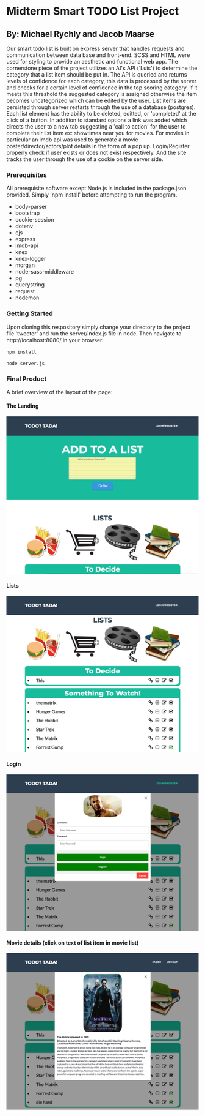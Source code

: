 # Midterm Smart TODO List Project 
## By: Michael Rychly and Jacob Maarse

Our smart todo list is built on express server that handles requests and communication between data base and front-end. SCSS and HTML were used for styling to provide an aesthetic and functional web app. The cornerstone piece of the project utilizes an AI's API ('Luis') to determine the category that a list item should be put in. The API is queried and returns levels of confidence for each category, this data is processed by the server and checks for a certain level of confidence in the top scoring category. If it meets this threshold the suggested category is assigned otherwise the item becomes uncategorized which can be edited by the user. List items are persisted through server restarts through the use of a database (postgres). Each list element has the ability to be deleted, editted, or 'completed' at the click of a button. In addition to standard options a link was added which directs the user to a new tab suggesting a 'call to action' for the user to complete their list item ex: showtimes near you for movies. For movies in particular an imdb api was used to generate a movie poster/director/actors/plot details in the form of a pop up. Login/Register properly check if user exists or does not exist respectively. And the site tracks the user through the use of a cookie on the server side.

### Prerequisites

All prerequisite software except Node.js is included in the package.json provided. Simply 'npm install' before attempting to run the program.
- body-parser
- bootstrap
- cookie-session
- dotenv
- ejs
- express
- imdb-api
- knex
- knex-logger
- morgan
- node-sass-middleware
- pg
- querystring
- request
- nodemon

### Getting Started
Upon cloning this respository simply change your directory to the project file 'tweeter' and run the server/index.js file in node. Then navigate to http://localhost:8080/ in your browser.

```
npm install
```
```
node server.js
```
### Final Product

A brief overview of the layout of the page:
#### The Landing
!["Screenshot of the landing view"](https://github.com/michaelrychly/midterm/blob/master/docs/Screen%20Shot%202018-04-07%20at%203.46.46%20PM.png?raw=true)

#### Lists
!["Screenshot of the lists dropped"](https://github.com/michaelrychly/midterm/blob/master/docs/Screen%20Shot%202018-04-07%20at%203.47.04%20PM.png?raw=true)

#### Login
!["Screenshot of the login modal"](https://github.com/michaelrychly/midterm/blob/master/docs/Screen%20Shot%202018-04-07%20at%203.47.17%20PM.png?raw=true)

#### Movie details (click on text of list item in movie list)
!["Screenshot of the movie details modal"](https://github.com/michaelrychly/midterm/blob/master/docs/Screen%20Shot%202018-04-07%20at%203.48.17%20PM.png?raw=true)
